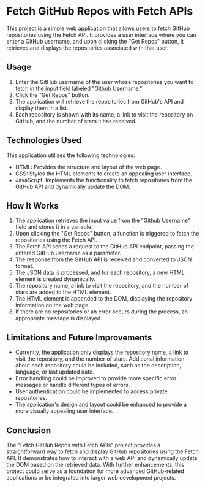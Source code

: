 # Fetch GitHub Repos with Fetch APIs

This project is a simple web application that allows users to fetch GitHub repositories using the Fetch API. It provides a user interface where you can enter a GitHub username, and upon clicking the "Get Repos" button, it retrieves and displays the repositories associated with that user.

## Usage

1. Enter the GitHub username of the user whose repositories you want to fetch in the input field labeled "Github Username."
2. Click the "Get Repos" button.
3. The application will retrieve the repositories from GitHub's API and display them in a list.
4. Each repository is shown with its name, a link to visit the repository on GitHub, and the number of stars it has received.

## Technologies Used

This application utilizes the following technologies:

- HTML: Provides the structure and layout of the web page.
- CSS: Styles the HTML elements to create an appealing user interface.
- JavaScript: Implements the functionality to fetch repositories from the GitHub API and dynamically update the DOM.

## How It Works

1. The application retrieves the input value from the "Github Username" field and stores it in a variable.
2. Upon clicking the "Get Repos" button, a function is triggered to fetch the repositories using the Fetch API.
3. The Fetch API sends a request to the GitHub API endpoint, passing the entered GitHub username as a parameter.
4. The response from the GitHub API is received and converted to JSON format.
5. The JSON data is processed, and for each repository, a new HTML element is created dynamically.
6. The repository name, a link to visit the repository, and the number of stars are added to the HTML element.
7. The HTML element is appended to the DOM, displaying the repository information on the web page.
8. If there are no repositories or an error occurs during the process, an appropriate message is displayed.

## Limitations and Future Improvements

- Currently, the application only displays the repository name, a link to visit the repository, and the number of stars. Additional information about each repository could be included, such as the description, language, or last updated date.
- Error handling could be improved to provide more specific error messages or handle different types of errors.
- User authentication could be implemented to access private repositories.
- The application's design and layout could be enhanced to provide a more visually appealing user interface.


## Conclusion

The "Fetch GitHub Repos with Fetch APIs" project provides a straightforward way to fetch and display GitHub repositories using the Fetch API. It demonstrates how to interact with a web API and dynamically update the DOM based on the retrieved data. With further enhancements, this project could serve as a foundation for more advanced GitHub-related applications or be integrated into larger web development projects.

